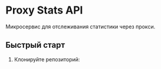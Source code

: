 # Proxy Stats API

Микросервис для отслеживания статистики через прокси.

## Быстрый старт

1. Клонируйте репозиторий:
